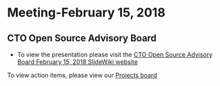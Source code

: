 # Meeting-February 15, 2018

## CTO Open Source Advisory Board

* To view the presentation please visit the [CTO Open Source Advisory Board February 15, 2018 SlideWiki website](http://slidewiki.aksw.org/deck/27)

To view action items, please view our [Projects board](https://github.com/canada-ca/OS-Advisory_Conseil-SO/projects/1)
